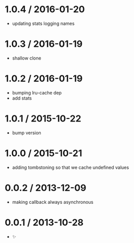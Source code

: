 
1.0.4 / 2016-01-20
==================

  * updating stats logging names

1.0.3 / 2016-01-19
==================

  * shallow clone

1.0.2 / 2016-01-19
=============

  * bumping lru-cache dep
  * add stats

1.0.1 / 2015-10-22
==================

  * bump version

1.0.0 / 2015-10-21
==================

  * adding tombstoning so that we cache undefined values

0.0.2 / 2013-12-09
==================

  * making callback always asynchronous


0.0.1 / 2013-10-28
==================

  * :sparkles:
